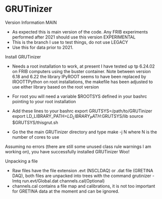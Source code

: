 # GRUTinizer

Version Information
MAIN
- As expected this is main version of the code. Any FRIB experiments performed after 2021 should use this version 
EXPERIMENTAL 
- This is the branch I use to test things, do not use 
LEGACY
- Use this for data prior to 2021.

Install GRUTinizer
- Needs a root installation to work, at present I have tested up tp 6.24.02 on FRIB computers using the buster container. 
  Note between version 6.18 and 6.22 the library lPyROOT seems to have been replaced by lROOTTPython
  on root installations, the makefile has been adjusted to use either library based on the root version
- For root you will need a variable $ROOTSYS defined in your bashrc pointing to your root installation
 
- Add these lines to your bashrc
export GRUTSYS=/path/to/GRUTinizer
export LD_LIBRARY_PATH=$LD_LIBRARY_PATH:$GRUTSYS/lib
source $GRUTSYS/thisgrut.sh

- Go the the main GRUTinizer directory and type
  make -j N
where N is the number of cores to use

Assuming no errors (there are still some unused class rule warnings I am working on), you have successfully installed GRUTinizer Woo!

Unpacking a file

- Raw files have the file extension .evt (NSCLDAQ) or .dat file (GRETINA DAQ), both files are unpacked into trees with the command
  grutinizer -lmtq run.evt/Global.dat channels.cal(Optional)
- channels.cal contains a file map and calibrations, it is not too important for GRETINA data at the moment and can be ignored.


